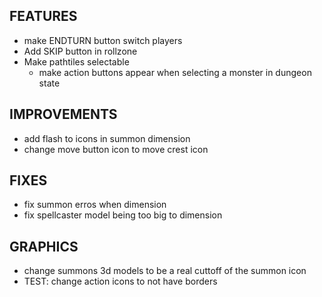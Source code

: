 ## FEATURES
- make ENDTURN button switch players
- Add SKIP button in rollzone
- Make pathtiles selectable
    - make action buttons appear when selecting a monster in dungeon state

## IMPROVEMENTS
- add flash to icons in summon dimension
- change move button icon to move crest icon

## FIXES
- fix summon erros when dimension
- fix spellcaster model being too big to dimension

## GRAPHICS
- change summons 3d models to be a real cuttoff of the summon icon
- TEST: change action icons to not have borders
